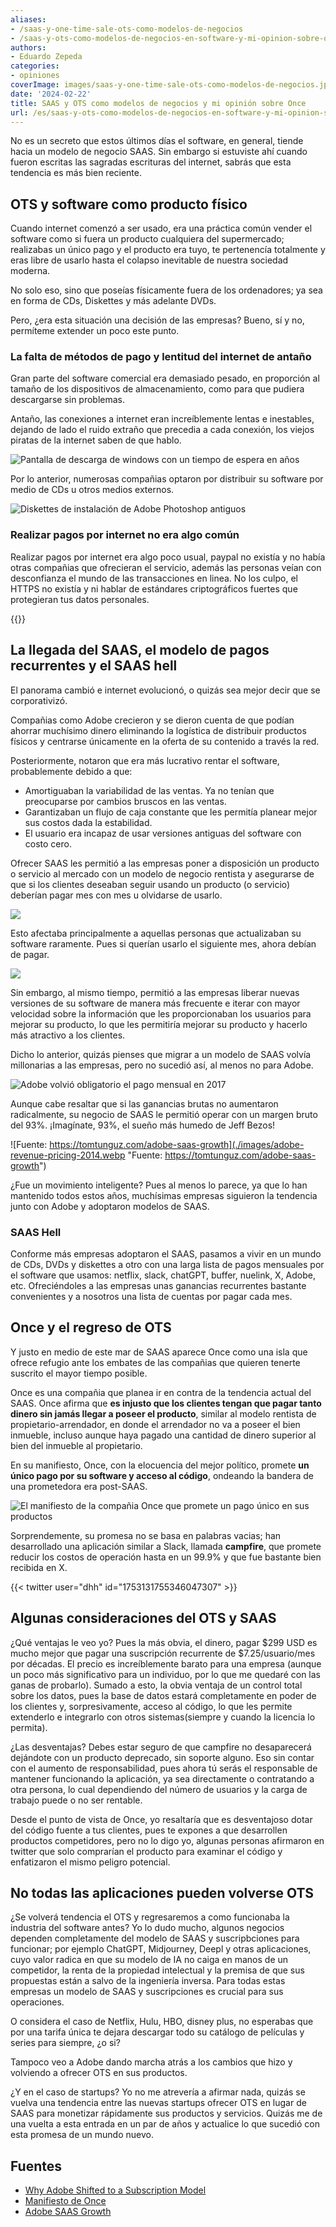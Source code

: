 ```yaml
---
aliases:
- /saas-y-one-time-sale-ots-como-modelos-de-negocios
- /saas-y-ots-como-modelos-de-negocios-en-software-y-mi-opinion-sobre-once
authors:
- Eduardo Zepeda
categories:
- opiniones
coverImage: images/saas-y-one-time-sale-ots-como-modelos-de-negocios.jpg
date: '2024-02-22'
title: SAAS y OTS como modelos de negocios y mi opinión sobre Once
url: /es/saas-y-ots-como-modelos-de-negocios-en-software-y-mi-opinion-sobre-once
---
```


No es un secreto que estos últimos días el software, en general, tiende hacia un modelo de negocio SAAS. Sin embargo si estuviste ahí cuando fueron escritas las sagradas escrituras del internet, sabrás que esta tendencia es más bien reciente.

## OTS y software como producto físico

Cuando internet comenzó a ser usado, era una práctica común vender el software como si fuera un producto cualquiera del supermercado; realizabas un único pago y el producto era tuyo, te pertenencía totalmente y eras libre de usarlo hasta el colapso inevitable de nuestra sociedad moderna. 

No solo eso, sino que poseías físicamente fuera de los ordenadores; ya sea en forma de CDs, Diskettes y más adelante DVDs.

Pero, ¿era esta situación una decisión de las empresas? Bueno, sí y no, permíteme extender un poco este punto.

### La falta de métodos de pago y lentitud del internet de antaño

Gran parte del software comercial era demasiado pesado, en proporción al tamaño de los dispositivos de almacenamiento, como para que pudiera descargarse sin problemas. 

Antaño, las conexiones a internet eran increíblemente lentas e inestables, dejando de lado el ruido extraño que precedia a cada conexión, los viejos piratas de la internet saben de que hablo.

![Pantalla de descarga de windows con un tiempo de espera en años](./images/slow-internet-connection.jpg "Pantalla de descarga de windows con un tiempo de espera en años")

Por lo anterior, numerosas compañias optaron por distribuir su software por medio de CDs u otros medios externos.

![Diskettes de instalación de Adobe Photoshop antiguos](./images/photoshop-code-box-and-disk.jpg "Diskettes de instalación de Adobe Photoshop antiguos")


### Realizar pagos por internet no era algo común

Realizar pagos por internet era algo poco usual, paypal no existía y no había otras compañias que ofrecieran el servicio, además las personas veían con desconfianza el mundo de las transacciones en linea. No los culpo, el HTTPS no existía y ni hablar de estándares criptográficos fuertes que protegieran tus datos personales.

{{<ad>}}

## La llegada del SAAS, el modelo de pagos recurrentes y el SAAS hell

El panorama cambió e internet evolucionó, o quizás sea mejor decir que se corporativizó. 

Compañias como Adobe crecieron y se dieron cuenta de que podían ahorrar muchísimo dinero eliminando la logística de distribuir productos físicos y centrarse únicamente en la oferta de su contenido a través la red.

Posteriormente, notaron que era más lucrativo rentar el software, probablemente debido a que:

- Amortiguaban la variabilidad de las ventas. Ya no tenían que preocuparse por cambios bruscos en las ventas.
- Garantizaban un flujo de caja constante que les permitía planear mejor sus costos dada la estabilidad.
- El usuario era incapaz de usar versiones antiguas del software con costo cero.

Ofrecer SAAS les  permitió a las empresas poner a disposición un producto o servicio al mercado con un modelo de negocio rentista y asegurarse de que si los clientes deseaban seguir usando un producto (o servicio) deberían pagar mes con mes u olvidarse de usarlo.

![](./images/adobe-meme-saas.jpg)

Esto afectaba principalmente a aquellas personas que actualizaban su software raramente. Pues si querían usarlo el siguiente mes, ahora debían de pagar.

![](./images/not-stonks.jpg)

Sin embargo, al mismo tiempo, permitió a las empresas liberar nuevas versiones de su software de manera más frecuente e iterar con mayor velocidad sobre la información que les proporcionaban los usuarios para mejorar su producto, lo que les permitiría mejorar su producto y hacerlo más atractivo a los clientes.

Dicho lo anterior, quizás pienses que migrar a un modelo de SAAS volvía millonarias a las empresas, pero no sucedió así, al menos no para Adobe.

![Adobe volvió obligatorio el pago mensual en 2017](./images/adobe-stocks.png "Adobe volvió obligatorio el pago mensual en 2017")

Aunque cabe resaltar que si las ganancias brutas no aumentaron radicalmente, su negocio de SAAS le permitió operar con un margen bruto del 93%. ¡Imagínate, 93%, el sueño más humedo de Jeff Bezos!

![Fuente: https://tomtunguz.com/adobe-saas-growth](./images/adobe-revenue-pricing-2014.webp "Fuente: https://tomtunguz.com/adobe-saas-growth")

¿Fue un movimiento inteligente? Pues al menos lo parece, ya que lo han mantenido todos estos años, muchísimas empresas siguieron la tendencia junto con Adobe y adoptaron modelos de SAAS.

### SAAS Hell

Conforme más empresas adoptaron el SAAS, pasamos a vivir en un mundo de CDs, DVDs y diskettes a otro con una larga lista de pagos mensuales por el software que usamos: netflix, slack, chatGPT, buffer, nuelink, X, Adobe, etc. Ofreciéndoles a las empresas unas ganancias recurrentes bastante convenientes y a nosotros una lista de cuentas por pagar cada mes.

## Once y el regreso de OTS

Y justo en medio de este mar de SAAS aparece Once como una isla que ofrece refugio ante los embates de las compañias que quieren tenerte suscrito el mayor tiempo posible.

Once es una compañia que planea ir en contra de la tendencia actual del SAAS. Once afirma que **es injusto que los clientes tengan que pagar tanto dinero sin jamás llegar a poseer el producto**, similar al modelo rentista de propietario-arrendador, en donde el arrendador no va a poseer el bien inmueble, incluso aunque haya pagado una cantidad de dinero superior al bien del inmueble al propietario. 

En su manifiesto, Once, con la elocuencia del mejor político, promete **un único pago por su software y acceso al código**, ondeando la bandera de una prometedora era post-SAAS.

![El manifiesto de la compañia Once que promete un pago único en sus productos](./images/once-manifesto.png "El manifiesto de la compañia Once que promete un pago único en sus productos")

Sorprendemente, su promesa no se basa en palabras vacias; han desarrollado una aplicación similar a Slack, llamada **campfire**, que promete reducir los costos de operación hasta en un 99.9% y que fue bastante bien recibida en X.

{{< twitter user="dhh" id="1753131755346047307" >}}

## Algunas consideraciones del OTS y SAAS

¿Qué ventajas le veo yo? Pues la más obvia, el dinero, pagar $299 USD es mucho mejor que pagar una suscripción recurrente de $7.25/usuario/mes por décadas. El precio es increíblemente barato para una empresa (aunque un poco más significativo para un individuo, por lo que me quedaré con las ganas de probarlo). Sumado a esto, la obvia ventaja de un control total sobre los datos, pues la base de datos estará completamente en poder de los clientes y, sorpresivamente, acceso al código, lo que les permite extenderlo e integrarlo con otros sistemas(siempre y cuando la licencia lo permita).

¿Las desventajas? Debes estar seguro de que campfire no desaparecerá dejándote con un producto deprecado, sin soporte alguno. Eso sin contar con el aumento de responsabilidad, pues ahora tú serás el responsable de mantener funcionando la aplicación, ya sea directamente o contratando a otra persona, lo cual dependiendo del número de usuarios y la carga de trabajo puede o no ser rentable. 

Desde el punto de vista de Once, yo resaltaría que es desventajoso dotar del código fuente a tus clientes, pues te expones a que desarrollen productos competidores, pero no lo digo yo, algunas personas afirmaron en twitter que solo comprarían el producto para examinar el código y enfatizaron el mismo peligro potencial.

## No todas las aplicaciones pueden volverse OTS

¿Se volverá tendencia el OTS y regresaremos a como funcionaba la industria del software antes? Yo lo dudo mucho, algunos negocios dependen completamente del modelo de SAAS y suscripbciones para funcionar; por ejemplo ChatGPT, Midjourney, Deepl y otras aplicaciones, cuyo valor radica en que su modelo de IA no caiga en manos de un competidor, la renta de la propiedad intelectual y la premisa de que sus propuestas están a salvo de la ingeniería inversa. Para todas estas empresas un modelo de SAAS y suscripciones es crucial para sus operaciones.

O considera el caso de Netflix, Hulu, HBO, disney plus, no esperabas que por una tarifa única te dejara descargar todo su catálogo de películas y series para siempre, ¿o si?

Tampoco veo a Adobe dando marcha atrás a los cambios que hizo y volviendo a ofrecer OTS en sus productos. 

¿Y en el caso de startups? Yo no me atrevería a afirmar nada, quizás se vuelva una tendencia entre las nuevas startups ofrecer OTS en lugar de SAAS para monetizar rápidamente sus productos y servicios. Quizás me de una vuelta a esta entrada en un par de años y actualice lo que sucedió con esta promesa de un mundo nuevo.

## Fuentes

- [Why Adobe Shifted to a Subscription Model](https://www.linkedin.com/pulse/why-adobe-shifted-subscription-model-travis-hardman)
- [Manifiesto de Once](https://once.com/) 
- [Adobe SAAS Growth](https://tomtunguz.com/adobe-saas-growth)